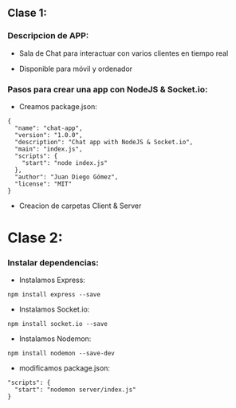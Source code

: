 <!-- New application with NodeJS & Socket.io -->

## Clase 1:
### Descripcion de APP:

- Sala de Chat para interactuar con varios clientes en tiempo real

- Disponible para móvil y ordenador

### Pasos para crear una app con NodeJS & Socket.io:

- Creamos package.json:
```
{
  "name": "chat-app",
  "version": "1.0.0",
  "description": "Chat app with NodeJS & Socket.io",
  "main": "index.js",
  "scripts": {
    "start": "node index.js"
  },
  "author": "Juan Diego Gómez",
  "license": "MIT"
}
```

- Creacion de carpetas Client & Server

# Clase 2:
### Instalar dependencias:

- Instalamos Express:
```
npm install express --save
```

- Instalamos Socket.io:
```
npm install socket.io --save
```

- Instalamos Nodemon:
```
npm install nodemon --save-dev
```

- modificamos package.json:
```
"scripts": {
  "start": "nodemon server/index.js"
}